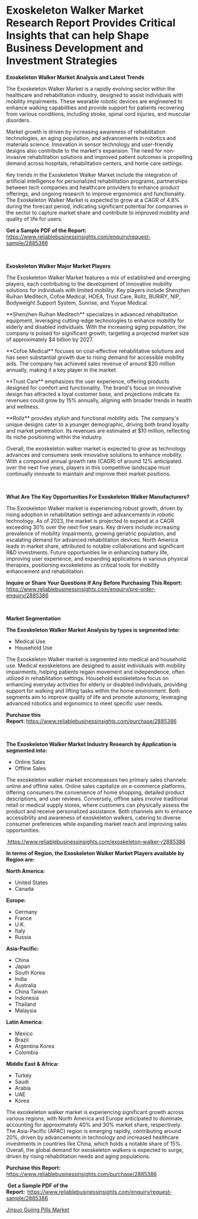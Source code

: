 <p><h1>Exoskeleton Walker Market Research Report Provides Critical Insights that can help Shape Business Development and Investment Strategies</h1></p><p><strong>Exoskeleton Walker Market Analysis and Latest Trends</strong></p>
<p><p>The Exoskeleton Walker Market is a rapidly evolving sector within the healthcare and rehabilitation industry, designed to assist individuals with mobility impairments. These wearable robotic devices are engineered to enhance walking capabilities and provide support for patients recovering from various conditions, including stroke, spinal cord injuries, and muscular disorders.</p><p>Market growth is driven by increasing awareness of rehabilitation technologies, an aging population, and advancements in robotics and materials science. Innovation in sensor technology and user-friendly designs also contribute to the market's expansion. The need for non-invasive rehabilitation solutions and improved patient outcomes is propelling demand across hospitals, rehabilitation centers, and home care settings.</p><p>Key trends in the Exoskeleton Walker Market include the integration of artificial intelligence for personalized rehabilitation programs, partnerships between tech companies and healthcare providers to enhance product offerings, and ongoing research to improve ergonomics and functionality. The Exoskeleton Walker Market is expected to grow at a CAGR of 4.8% during the forecast period, indicating significant potential for companies in the sector to capture market share and contribute to improved mobility and quality of life for users.</p></p>
<p><strong>Get a Sample PDF of the Report:&nbsp;</strong> <a href="https://www.reliablebusinessinsights.com/enquiry/request-sample/2885386?utm_campaign=3326&utm_medium=2&utm_source=Github&utm_content=ia&utm_term=13032025&utm_id=exoskeleton-walker">https://www.reliablebusinessinsights.com/enquiry/request-sample/2885386</a></p>
<p>&nbsp;</p>
<p><strong>Exoskeleton Walker Major Market Players</strong></p>
<p><p>The Exoskeleton Walker Market features a mix of established and emerging players, each contributing to the development of innovative mobility solutions for individuals with limited mobility. Key players include Shenzhen Ruihan Meditech, Cofoe Medical, HOEA, Trust Care, Rollz, BURIRY, NIP, Bodyweight Support System, Sunrise, and Yuyue Medical.</p><p>**Shenzhen Ruihan Meditech** specializes in advanced rehabilitation equipment, leveraging cutting-edge technologies to enhance mobility for elderly and disabled individuals. With the increasing aging population, the company is poised for significant growth, targeting a projected market size of approximately $4 billion by 2027.</p><p>**Cofoe Medical** focuses on cost-effective rehabilitative solutions and has seen substantial growth due to rising demand for accessible mobility aids. The company has achieved sales revenue of around $20 million annually, making it a key player in the market.</p><p>**Trust Care** emphasizes the user experience, offering products designed for comfort and functionality. The brand's focus on innovative design has attracted a loyal customer base, and projections indicate its revenues could grow by 15% annually, aligning with broader trends in health and wellness.</p><p>**Rollz** provides stylish and functional mobility aids. The company's unique designs cater to a younger demographic, driving both brand loyalty and market penetration. Its revenues are estimated at $10 million, reflecting its niche positioning within the industry.</p><p>Overall, the exoskeleton walker market is expected to grow as technology advances and consumers seek innovative solutions to enhance mobility. With a compound annual growth rate (CAGR) of around 12% anticipated over the next five years, players in this competitive landscape must continually innovate to maintain and improve their market positions.</p></p>
<p>&nbsp;</p>
<p><strong>What Are The Key Opportunities For Exoskeleton Walker Manufacturers?</strong></p>
<p><p>The Exoskeleton Walker market is experiencing robust growth, driven by rising adoption in rehabilitation settings and advancements in robotic technology. As of 2023, the market is projected to expand at a CAGR exceeding 30% over the next five years. Key drivers include increasing prevalence of mobility impairments, growing geriatric population, and escalating demand for advanced rehabilitation devices. North America leads in market share, attributed to notable collaborations and significant R&D investments. Future opportunities lie in enhancing battery life, improving user experience, and expanding applications in various physical therapies, positioning exoskeletons as critical tools for mobility enhancement and rehabilitation.</p></p>
<p><strong>Inquire or Share Your Questions If Any Before Purchasing This Report:</strong> <a href="https://www.reliablebusinessinsights.com/enquiry/pre-order-enquiry/2885386?utm_campaign=3326&utm_medium=2&utm_source=Github&utm_content=ia&utm_term=13032025&utm_id=exoskeleton-walker">https://www.reliablebusinessinsights.com/enquiry/pre-order-enquiry/2885386</a></p>
<p>&nbsp;</p>
<p><strong>Market Segmentation</strong></p>
<p><strong>The Exoskeleton Walker Market Analysis by types is segmented into:</strong></p>
<p><ul><li>Medical Use</li><li>Household Use</li></ul></p>
<p><p>The Exoskeleton Walker market is segmented into medical and household use. Medical exoskeletons are designed to assist individuals with mobility impairments, helping patients regain movement and independence, often utilized in rehabilitation settings. Household exoskeletons focus on enhancing everyday activities for elderly or disabled individuals, providing support for walking and lifting tasks within the home environment. Both segments aim to improve quality of life and promote autonomy, leveraging advanced robotics and ergonomics to meet specific user needs.</p></p>
<p><strong>Purchase this Report:&nbsp;</strong><a href="https://www.reliablebusinessinsights.com/purchase/2885386?utm_campaign=3326&utm_medium=2&utm_source=Github&utm_content=ia&utm_term=13032025&utm_id=exoskeleton-walker">https://www.reliablebusinessinsights.com/purchase/2885386</a></p>
<p>&nbsp;</p>
<p><strong>The Exoskeleton Walker Market Industry Research by Application is segmented into:</strong></p>
<p><ul><li>Online Sales</li><li>Offline Sales</li></ul></p>
<p><p>The exoskeleton walker market encompasses two primary sales channels: online and offline sales. Online sales capitalize on e-commerce platforms, offering consumers the convenience of home shopping, detailed product descriptions, and user reviews. Conversely, offline sales involve traditional retail or medical supply stores, where customers can physically assess the product and receive personalized assistance. Both channels aim to enhance accessibility and awareness of exoskeleton walkers, catering to diverse consumer preferences while expanding market reach and improving sales opportunities.</p></p>
<p><a href="https://www.reliablebusinessinsights.com/exoskeleton-walker-r2885386?utm_campaign=3326&utm_medium=2&utm_source=Github&utm_content=ia&utm_term=13032025&utm_id=exoskeleton-walker">&nbsp;https://www.reliablebusinessinsights.com/exoskeleton-walker-r2885386</a></p>
<p><strong>In terms of Region, the Exoskeleton Walker Market Players available by Region are:</strong></p>
<p>
    <p> <strong> North America: </strong>
        <ul>
            <li>United States</li>
            <li>Canada</li>
        </ul>
        </p> 
    <p> <strong> Europe: </strong>
        <ul>
            <li>Germany</li>
            <li>France</li>
            <li>U.K.</li>
            <li>Italy</li>
            <li>Russia</li>
        </ul>
        </p> 
    <p> <strong> Asia-Pacific: </strong>
        <ul>
            <li>China</li>
            <li>Japan</li>
            <li>South Korea</li>
            <li>India</li>
            <li>Australia</li>
            <li>China Taiwan</li>
            <li>Indonesia</li>
            <li>Thailand</li>
            <li>Malaysia</li>
        </ul>
        </p> 
    <p> <strong> Latin America: </strong>
        <ul>
            <li>Mexico</li>
            <li>Brazil</li>
            <li>Argentina Korea</li>
            <li>Colombia</li>
        </ul>
        </p> 
    <p> <strong> Middle East & Africa: </strong>
        <ul>
            <li>Turkey</li>
            <li>Saudi</li>
            <li>Arabia</li>
            <li>UAE</li>
            <li>Korea</li>
        </ul>
    </p>
    </p>
<p><p>The exoskeleton walker market is experiencing significant growth across various regions, with North America and Europe anticipated to dominate, accounting for approximately 40% and 30% market share, respectively. The Asia-Pacific (APAC) region is emerging rapidly, contributing around 20%, driven by advancements in technology and increased healthcare investments in countries like China, which holds a notable share of 15%. Overall, the global demand for exoskeleton walkers is expected to surge, driven by rising rehabilitation needs and aging populations.</p></p>
<p><strong>Purchase this Report: </strong><a href="https://www.reliablebusinessinsights.com/purchase/2885386?utm_campaign=3326&utm_medium=2&utm_source=Github&utm_content=ia&utm_term=13032025&utm_id=exoskeleton-walker">https://www.reliablebusinessinsights.com/purchase/2885386</a></p>
<p>&nbsp;<strong>Get a Sample PDF of the Report:&nbsp;&nbsp;</strong><a href="https://www.reliablebusinessinsights.com/enquiry/request-sample/2885386?utm_campaign=3326&utm_medium=2&utm_source=Github&utm_content=ia&utm_term=13032025&utm_id=exoskeleton-walker">https://www.reliablebusinessinsights.com/enquiry/request-sample/2885386</a></p>
<p><strong></strong></p>
<p><p><a href="https://github.com/guleealhani/Market-Research-Report-List-1/blob/main/jinsuo-gujing-pills-market.md?utm_campaign=3326&utm_medium=2&utm_source=Github&utm_content=ia&utm_term=13032025&utm_id=exoskeleton-walker">Jinsuo Gujing Pills Market</a></p></p>
